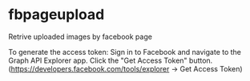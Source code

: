 # fbpageupload
Retrive uploaded images by facebook page

To generate the access token: Sign in to Facebook and navigate to the Graph API Explorer app. Click the "Get Access Token" button.
(https://developers.facebook.com/tools/explorer -> Get Access Token)
